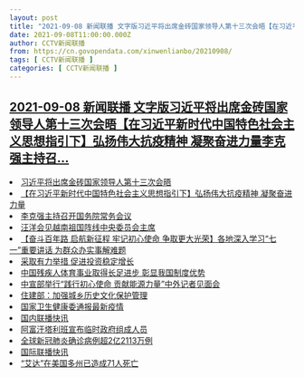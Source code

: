 ```yaml
---
layout: post
title: "2021-09-08 新闻联播 文字版习近平将出席金砖国家领导人第十三次会晤【在习近平新时代中国特色社会主义思想指引下】弘扬伟大抗疫精神 凝聚奋进力量李克强主持召"
date: 2021-09-08T11:00:00.000Z
author: CCTV新闻联播
from: https://cn.govopendata.com/xinwenlianbo/20210908/
tags: [ CCTV新闻联播 ]
categories: [ CCTV新闻联播 ]
---
```

<!--1631098800000-->
[2021-09-08 新闻联播 文字版习近平将出席金砖国家领导人第十三次会晤【在习近平新时代中国特色社会主义思想指引下】弘扬伟大抗疫精神 凝聚奋进力量李克强主持召...](https://cn.govopendata.com/xinwenlianbo/20210908/)
------

<div>
<li><a target="_blank" href="https://cn.govopendata.com/xinwenlianbo/20210908/#256792">习近平将出席金砖国家领导人第十三次会晤</a></li><li><a target="_blank" href="https://cn.govopendata.com/xinwenlianbo/20210908/#256793">【在习近平新时代中国特色社会主义思想指引下】弘扬伟大抗疫精神 凝聚奋进力量</a></li><li><a target="_blank" href="https://cn.govopendata.com/xinwenlianbo/20210908/#256794">李克强主持召开国务院常务会议</a></li><li><a target="_blank" href="https://cn.govopendata.com/xinwenlianbo/20210908/#256795">汪洋会见越南祖国阵线中央委员会主席</a></li><li><a target="_blank" href="https://cn.govopendata.com/xinwenlianbo/20210908/#256796">【奋斗百年路 启航新征程 牢记初心使命 争取更大光荣】各地深入学习“七一”重要讲话 为群众办实事解难题</a></li><li><a target="_blank" href="https://cn.govopendata.com/xinwenlianbo/20210908/#256797">采取有力举措 促进投资稳定增长</a></li><li><a target="_blank" href="https://cn.govopendata.com/xinwenlianbo/20210908/#256798">中国残疾人体育事业取得长足进步 彰显我国制度优势</a></li><li><a target="_blank" href="https://cn.govopendata.com/xinwenlianbo/20210908/#256799">中宣部举行“践行初心使命 贡献能源力量”中外记者见面会</a></li><li><a target="_blank" href="https://cn.govopendata.com/xinwenlianbo/20210908/#256800">住建部：加强城乡历史文化保护管理</a></li><li><a target="_blank" href="https://cn.govopendata.com/xinwenlianbo/20210908/#256801">国家卫生健康委通报最新疫情</a></li><li><a target="_blank" href="https://cn.govopendata.com/xinwenlianbo/20210908/#256802">国内联播快讯</a></li><li><a target="_blank" href="https://cn.govopendata.com/xinwenlianbo/20210908/#256803">阿富汗塔利班宣布临时政府组成人员</a></li><li><a target="_blank" href="https://cn.govopendata.com/xinwenlianbo/20210908/#256804">全球新冠肺炎确诊病例超2亿2113万例</a></li><li><a target="_blank" href="https://cn.govopendata.com/xinwenlianbo/20210908/#256805">国际联播快讯</a></li><li><a target="_blank" href="https://cn.govopendata.com/xinwenlianbo/20210908/#256806">“艾达”在美国多州已造成71人死亡</a></li>
</div>
